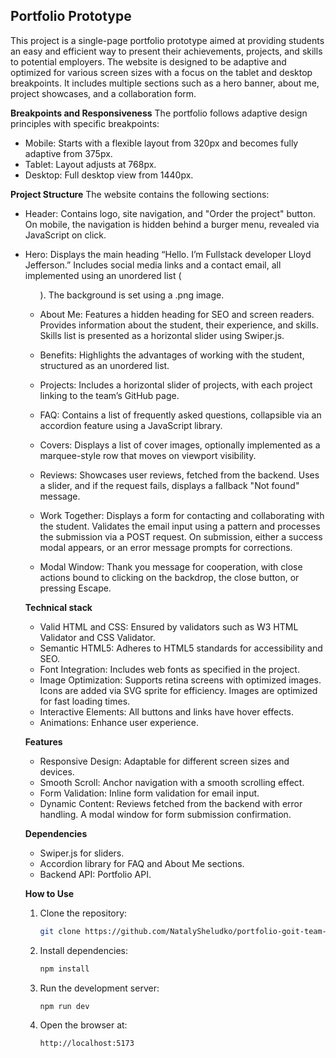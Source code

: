 ## Portfolio Prototype 
This project is a single-page portfolio prototype aimed at providing students an easy and efficient way to present their achievements, projects, and skills to potential employers. The website is designed to be adaptive and optimized for various screen sizes with a focus on the tablet and desktop breakpoints. It includes multiple sections such as a hero banner, about me, project showcases, and a collaboration form.

**Breakpoints and Responsiveness**
The portfolio follows adaptive design principles with specific breakpoints:
- Mobile: Starts with a flexible layout from 320px and becomes fully adaptive from 375px.
- Tablet: Layout adjusts at 768px.
- Desktop: Full desktop view from 1440px.

**Project Structure**
The website contains the following sections:
- Header: Contains logo, site navigation, and "Order the project" button.
On mobile, the navigation is hidden behind a burger menu, revealed via JavaScript on click.
- Hero: Displays the main heading “Hello. I’m Fullstack developer Lloyd Jefferson.”
Includes social media links and a contact email, all implemented using an unordered list (<ul>).
The background is set using a .png image.

- About Me: Features a hidden heading for SEO and screen readers.
Provides information about the student, their experience, and skills.
Skills list is presented as a horizontal slider using Swiper.js.

- Benefits: Highlights the advantages of working with the student, structured as an unordered list.
- Projects: Includes a horizontal slider of projects, with each project linking to the team’s GitHub page.
- FAQ: Contains a list of frequently asked questions, collapsible via an accordion feature using a JavaScript library.
- Covers: Displays a list of cover images, optionally implemented as a marquee-style row that moves on viewport visibility.
- Reviews: Showcases user reviews, fetched from the backend.
Uses a slider, and if the request fails, displays a fallback "Not found" message.
- Work Together: Displays a form for contacting and collaborating with the student.
Validates the email input using a pattern and processes the submission via a POST request.
On submission, either a success modal appears, or an error message prompts for corrections.
- Modal Window: Thank you message for cooperation, with close actions bound to clicking on the backdrop, the close button, or pressing Escape.

**Technical stack**
- Valid HTML and CSS: Ensured by validators such as W3 HTML Validator and CSS Validator.
- Semantic HTML5: Adheres to HTML5 standards for accessibility and SEO.
- Font Integration: Includes web fonts as specified in the project.
- Image Optimization: Supports retina screens with optimized images. Icons are added via SVG sprite for efficiency.
Images are optimized for fast loading times.
- Interactive Elements: All buttons and links have hover effects.
- Animations: Enhance user experience.

**Features**
- Responsive Design: Adaptable for different screen sizes and devices.
- Smooth Scroll: Anchor navigation with a smooth scrolling effect.
- Form Validation: Inline form validation for email input.
- Dynamic Content: Reviews fetched from the backend with error handling. A modal window for form submission confirmation.

**Dependencies**
- Swiper.js for sliders.
- Accordion library for FAQ and About Me sections.
- Backend API: Portfolio API.

**How to Use**
1. Clone the repository:
   ```bash
   git clone https://github.com/NatalySheludko/portfolio-goit-team-project.git
2. Install dependencies:
    ```bash
    npm install
3. Run the development server:
    ```bash
    npm run dev
4. Open the browser at:
    ```bash
    http://localhost:5173
   
